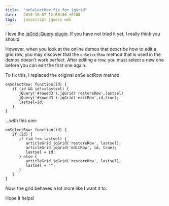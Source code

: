 ```yaml
---
title:	"onSelectRow fix for jqGrid"
date:	2010-10-07 12:00:00 +0100
tags: 	javascript jquery web
---
```



I love the [jqGrid jQuery plugin](http://www.trirand.com/blog/). If you have not
tried it yet, I really think you should.

However, when you look at the online demos that describe how to edit a grid row,
you may discover that the `onSelectRow` method that is used in the demos doesn't
work perfect. After editing a row, you must select a new one before you can edit
the first one again.

To fix this, I replaced the original onSelectRow method:

```
onSelectRow: function(id) {
   if (id && id!==lastsel) {
      jQuery('#rowed3').jqGrid('restoreRow',lastsel)
      jQuery('#rowed3').jqGrid('editRow',id,true);
      lastsel=id;
   }
}
```

...with this one:

```
onSelectRow: function(id) {
   if (id) {
      if (id !== lastsel) {
         articleGrid.jqGrid('restoreRow', lastsel);
         articleGrid.jqGrid('editRow', id, true);
         lastsel = id;
      } else {
         articleGrid.jqGrid('restoreRow', lastsel);
         lastsel = "";
      }
   }
}
```

Now, the grid behaves a lot more like I want it to. 

Hope it helps!